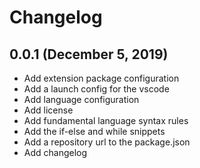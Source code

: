 # Changelog

## 0.0.1 (December 5, 2019)

- Add extension package configuration
- Add a launch config for the vscode
- Add language configuration
- Add license
- Add fundamental language syntax rules
- Add the if-else and while snippets
- Add a repository url to the package.json
- Add changelog
